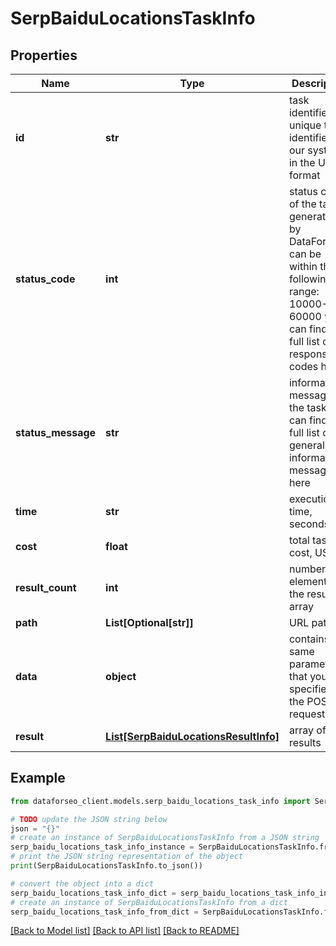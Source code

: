 # SerpBaiduLocationsTaskInfo


## Properties

Name | Type | Description | Notes
------------ | ------------- | ------------- | -------------
**id** | **str** | task identifier unique task identifier in our system in the UUID format | [optional] 
**status_code** | **int** | status code of the task generated by DataForSEO, can be within the following range: 10000-60000 you can find the full list of the response codes here | [optional] 
**status_message** | **str** | informational message of the task you can find the full list of general informational messages here | [optional] 
**time** | **str** | execution time, seconds | [optional] 
**cost** | **float** | total tasks cost, USD | [optional] 
**result_count** | **int** | number of elements in the result array | [optional] 
**path** | **List[Optional[str]]** | URL path | [optional] 
**data** | **object** | contains the same parameters that you specified in the POST request | [optional] 
**result** | [**List[SerpBaiduLocationsResultInfo]**](SerpBaiduLocationsResultInfo.md) | array of results | [optional] 

## Example

```python
from dataforseo_client.models.serp_baidu_locations_task_info import SerpBaiduLocationsTaskInfo

# TODO update the JSON string below
json = "{}"
# create an instance of SerpBaiduLocationsTaskInfo from a JSON string
serp_baidu_locations_task_info_instance = SerpBaiduLocationsTaskInfo.from_json(json)
# print the JSON string representation of the object
print(SerpBaiduLocationsTaskInfo.to_json())

# convert the object into a dict
serp_baidu_locations_task_info_dict = serp_baidu_locations_task_info_instance.to_dict()
# create an instance of SerpBaiduLocationsTaskInfo from a dict
serp_baidu_locations_task_info_from_dict = SerpBaiduLocationsTaskInfo.from_dict(serp_baidu_locations_task_info_dict)
```
[[Back to Model list]](../README.md#documentation-for-models) [[Back to API list]](../README.md#documentation-for-api-endpoints) [[Back to README]](../README.md)


